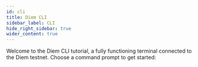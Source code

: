 ```yaml
---
id: cli
title: Diem CLI
sidebar_label: CLI
hide_right_sidebar: true
wider_content: true
---
```


Welcome to the Diem CLI tutorial, a fully functioning terminal connected to the Diem testnet. Choose a command prompt to get started:

<CLI isEmbedded={false} withTutorial={true} />
